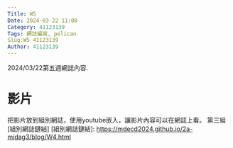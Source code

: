 ```yaml
---
Title: W5
Date: 2024-03-22 11:00
Category: 41123139
Tags: 網誌編寫, pelican
Slug:W5 41123139
Author: 41123139
---
```


2024/03/22第五週網誌內容.

<!-- PELICAN_END_SUMMARY -->

# 影片
把影片放到組別網誌，使用youtube嵌入，讓影片內容可以在網誌上看。
第三組[組別網誌鏈結]
[組別網誌鏈結]: https://mdecd2024.github.io/2a-midag3/blog/W4.html